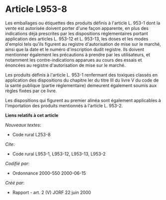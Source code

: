 # Article L953-8

Les emballages ou étiquettes des produits définis à l'article L. 953-1 dont la vente est autorisée doivent porter d'une façon
apparente, en plus des indications déjà prescrites par les dispositions réglementaires portant application des articles L.
953-12 et L. 953-13, les doses et les modes d'emploi tels qu'ils figurent au registre d'autorisation de mise sur le marché,
ainsi que la date et le numéro d'inscription dudit registre. Ils doivent mentionner également les précautions à prendre par
les utilisateurs, et notamment les contre-indications apparues au cours des essais et énoncées au registre d'autorisation de
mise sur le marché.

Les produits définis à l'article L. 953-1 renfermant des toxiques classés en application des dispositions du chapitre Ier du
titre III du livre V du code de la santé publique (partie réglementaire) demeurent également soumis aux règles fixées par ce
livre.

Les dispositions qui figurent au premier alinéa sont également applicables à l'importation des produits mentionnés à
l'article L. 953-2.

**Liens relatifs à cet article**

_Nouveaux textes_:

  - Code rural L253-8

_Cite_:

  - Code rural L953-1, L953-12, L953-13, L953-2

_Codifié par_:

  - Ordonnance 2000-550 2000-06-15

_Créé par_:

  - Rapport - art. 2 (V) JORF 22 juin 2000
